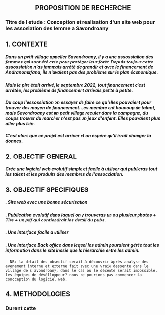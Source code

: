 ## <center> PROPOSITION DE RECHERCHE </center>

### Titre de l'etude : Conception et realisation d'un site web pour les assosiation des femme a Savondroany

## 1. CONTEXTE

##### Dans un petit village appeller Savondroany, il y a une assossiation des femmes qui sont été crée pour protéger leur forèt. Depuis toujour cette assossiation n'as jammais arrèté de grandir et avec le financement de Andranomafana, ils n'avaient pas des problème sur le plan économique. 

##### Mais le pire ètait arrivé, le septembre 2022, tout financement c'est arrètée, les problème de financement arrivais petite à petite.

##### Du coup l'assossiation on essayer de faire ce qu'elles pouvaient pour trouver des moyen de financement. Les membre ont boucoup de talant, mais Savondroany est un petit village reculer dans la campagne, du coups trouver du marcher n'est pas un jeux d'enfant. Elles pouvaient plus aller plus loin.

##### C'est alors que ce projet est arriver et on espère qu'il irrait changer la donnes.

## 2. OBJECTIF GENERAL

##### Crée une logiciel web evolutif simple et facile à utiliser qui publieras tout les talent et les produits des membres de l'assocciation.

## 3. OBJECTIF SPECIFIQUES

##### . Site web avec une bonne sécurisation
##### . Publication evolutif dans laquel on y trouveras un ou plusieur photos + Tire + un pdf qui contiendrait les detail du pubs.
##### . Une interface facile a utiliser
##### . Une interface Back office dans lequel les admin pouraient gérée tout les information dans le site inssie que la hierarchie entre les admin.

      NB: la detail des obsectif serait à découvrir àprés analyse des evenement interne et externe fait avec une vraie dessente dans le village de s'avondroany, dans le cas ou le décente serait impossible, les équipes de dévélloppeur? nous ne pourions pas commencer la concception du logiciel web. 

## 4. METHODOLOGIES

### Durent cette 
